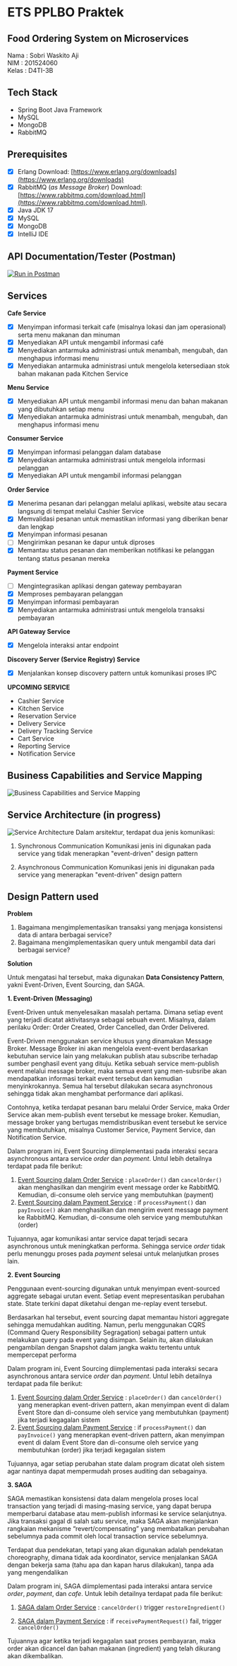 ﻿# ETS PPLBO Praktek
## Food Ordering System on Microservices

Nama 	: Sobri Waskito Aji  
NIM : 201524060  
Kelas : D4TI-3B

## Tech Stack

 - Spring Boot Java Framework
 - MySQL
 - MongoDB
 - RabbitMQ
 
## Prerequisites
 - [x] Erlang
Download: [https://www.erlang.org/downloads](https://www.erlang.org/downloads)
 - [x] RabbitMQ (*as Message Broker*)
 Download: [https://www.rabbitmq.com/download.html](https://www.rabbitmq.com/download.html).
 - [x] Java JDK 17
 - [x] MySQL
 - [x] MongoDB
 - [x] IntelliJ IDE

## API Documentation/Tester (Postman)
[![Run in Postman](https://run.pstmn.io/button.svg)](https://app.getpostman.com/run-collection/17008485-5205e1d1-dcbd-47b9-ab9e-25fab5df06b9?action=collection%2Ffork&collection-url=entityId%3D17008485-5205e1d1-dcbd-47b9-ab9e-25fab5df06b9%26entityType%3Dcollection%26workspaceId%3Daca6b7f9-c619-4e69-b65f-936467387cf8)

## Services

**Cafe Service**
 - [x] Menyimpan informasi terkait cafe (misalnya lokasi dan jam operasional) serta menu makanan dan minuman
 - [x] Menyediakan API untuk mengambil informasi café
 - [x] Menyediakan antarmuka administrasi untuk menambah, mengubah, dan menghapus informasi menu
 - [x] Menyediakan antarmuka administrasi untuk mengelola ketersediaan stok bahan makanan pada Kitchen Service

**Menu Service**
 - [x] Menyediakan API untuk mengambil informasi menu dan bahan makanan yang dibutuhkan setiap menu
 - [x] Menyediakan antarmuka administrasi untuk menambah, mengubah, dan menghapus informasi menu
 
**Consumer Service**
 - [x] Menyimpan informasi pelanggan dalam database
 - [x] Menyediakan antarmuka administrasi untuk mengelola informasi pelanggan
 - [x] Menyediakan API untuk mengambil informasi pelanggan

**Order Service**
 - [x] Menerima pesanan dari pelanggan melalui aplikasi, website atau secara langsung di tempat melalui Cashier Service 
 - [x] Memvalidasi pesanan untuk memastikan informasi yang diberikan benar dan lengkap
 - [x] Menyimpan informasi pesanan
 - [ ] Mengirimkan pesanan ke dapur untuk diproses
 - [x] Memantau status pesanan dan memberikan notifikasi ke pelanggan tentang status pesanan mereka

**Payment Service**
 - [ ] Mengintegrasikan aplikasi dengan gateway pembayaran
 - [x] Memproses pembayaran pelanggan
 - [x] Menyimpan informasi pembayaran
 - [x] Menyediakan antarmuka administrasi untuk mengelola transaksi pembayaran

**API Gateway Service**
 - [x] Mengelola interaksi antar endpoint

**Discovery Server (Service Registry) Service**
 - [x] Menjalankan konsep discovery pattern untuk komunikasi proses IPC

**UPCOMING SERVICE**
- Cashier Service
- Kitchen Service
- Reservation Service
- Delivery Service
- Delivery Tracking Service
- Cart Service
- Reporting Service
- Notification Service

## Business Capabilities and Service Mapping
![Business Capabilities and Service Mapping](../master/other/PPLBO-Nomor%201.drawio.png?raw=true)

## Service Architecture (in progress)
![Service Architecture](../master/other/PPLBO-Nomor%204.drawio.png)
Dalam arsitektur, terdapat dua jenis komunikasi:
1. Synchronous Communication
Komunikasi jenis ini digunakan pada service yang tidak menerapkan "event-driven" design pattern

1. Asynchronous Communication
Komunikasi jenis ini digunakan pada service yang menerapkan "event-driven" design pattern

## Design Pattern used

**Problem**
1. Bagaimana mengimplementasikan transaksi yang menjaga konsistensi data di antara berbagai service?
2. Bagaimana mengimplementasikan query untuk mengambil data dari berbagai service?

**Solution**

Untuk mengatasi hal tersebut, maka digunakan **Data Consistency Pattern**, yakni Event-Driven, Event Sourcing, dan SAGA.

**1. Event-Driven (Messaging)**

Event-Driven untuk menyelesaikan masalah pertama. Dimana setiap event yang terjadi dicatat aktivitasnya sebagai sebuah event. Misalnya, dalam perilaku Order: Order Created, Order Cancelled, dan Order Delivered.

Event-Driven menggunakan service khusus yang dinamakan Message Broker. Message Broker ini akan mengelola event-event berdasarkan kebutuhan service lain yang melakukan publish atau subscribe terhadap sumber penghasil event yang dituju. Ketika sebuah service mem-publish event melalui message broker, maka semua event yang men-subsribe akan mendapatkan informasi terkait event tersebut dan kemudian menyinkrokannya. Semua hal tersebut dilakukan secara asynchronous sehingga tidak akan menghambat performance dari aplikasi.

Contohnya, ketika terdapat pesanan baru melalui Order Service, maka Order Service akan mem-publish event tersebut ke message broker. Kemudian, message broker yang bertugas memdistribusikan event tersebut ke service yang membutuhkan, misalnya Customer Service, Payment Service, dan Notification Service.

Dalam program ini, Event Sourcing diimplementasi pada interaksi secara asynchronous antara service _order_ dan _payment_. Untul lebih detailnya terdapat pada file berikut:
1. [Event Sourcing dalam Order Service](https://github.com/wajisobri/ETS_PPLBO_60/tree/master/order-service/src/main/java/com/programming/wajisobri/orderservice/service) : `placeOrder()` dan `cancelOrder()` akan menghasilkan dan mengirim event message order ke RabbitMQ. Kemudian, di-consume oleh service yang membutuhkan (payment)
2. [Event Sourcing dalam Payment Service](https://github.com/wajisobri/ETS_PPLBO_60/tree/master/payment-service/src/main/java/com/programming/wajisobri/paymentservice/service) : if `processPayment()` dan `payInvoice()`  akan menghasilkan dan mengirim event message payment ke RabbitMQ. Kemudian, di-consume oleh service yang membutuhkan (order) 

Tujuannya, agar komunikasi antar service dapat terjadi secara asynchronous untuk meningkatkan performa. Sehingga service _order_ tidak perlu menunggu proses pada _payment_ selesai untuk melanjutkan proses lain.

**2. Event Sourcing**

Penggunaan event-sourcing digunakan untuk menyimpan event-sourced aggregate sebagai urutan event. Setiap event mepresentasikan perubahan state. State terkini dapat diketahui dengan me-replay event tersebut.

Berdasarkan hal tersebut, event sourcing dapat memantau histori aggregate sehingga memudahkan auditing. Namun, perlu menggunakan CQRS (Command Query Responsibility Segragation) sebagai pattern untuk melakukan query pada event yang disimpan. Selain itu, akan dilakukan pengambilan dengan Snapshot dalam jangka waktu tertentu untuk mempercepat performa

Dalam program ini, Event Sourcing diimplementasi pada interaksi secara asynchronous antara service _order_ dan _payment_. Untul lebih detailnya terdapat pada file berikut:
1. [Event Sourcing dalam Order Service](https://github.com/wajisobri/ETS_PPLBO_60/tree/master/order-service/src/main/java/com/programming/wajisobri/orderservice/service) : `placeOrder()` dan `cancelOrder()` yang menerapkan event-driven pattern, akan menyimpan event di dalam Event Store dan di-consume oleh service yang membutuhkan (payment) jika terjadi kegagalan sistem
2. [Event Sourcing dalam Payment Service](https://github.com/wajisobri/ETS_PPLBO_60/tree/master/payment-service/src/main/java/com/programming/wajisobri/paymentservice/service) : if `processPayment()` dan `payInvoice()` yang menerapkan event-driven pattern, akan menyimpan event di dalam Event Store dan di-consume oleh service yang membutuhkan (order) jika terjadi kegagalan sistem

Tujuannya, agar setiap perubahan state dalam program dicatat oleh sistem agar nantinya dapat mempermudah proses auditing dan sebagainya.

**3. SAGA**

SAGA memastikan konsistensi data dalam mengelola proses local transaction yang terjadi di masing-masing service, yang dapat berupa memperbarui database atau mem-publish informasi ke service selanjutnya. Jika transaksi gagal di salah satu service, maka SAGA akan menjalankan rangkaian mekanisme “revert/compensating” yang membatalkan perubahan sebelumnya pada commit oleh local transaction service sebelumnya.

Terdapat dua pendekatan, tetapi yang akan digunakan adalah pendekatan choreography, dimana tidak ada koordinator, service menjalankan SAGA dengan bekerja sama (tahu apa dan kapan harus dilakukan), tanpa ada yang mengendalikan

Dalam program ini, SAGA diimplementasi pada interaksi antara service _order_, _payment_, dan _cafe_. Untuk lebih detailnya terdapat pada file berikut:
1. [SAGA dalam Order Service](https://github.com/wajisobri/ETS_PPLBO_60/tree/master/order-service/src/main/java/com/programming/wajisobri/orderservice/service) : `cancelOrder()` trigger `restoreIngredient()` 

2. [SAGA dalam Payment Service](https://github.com/wajisobri/ETS_PPLBO_60/tree/master/payment-service/src/main/java/com/programming/wajisobri/paymentservice/service) : if `receivePaymentRequest()` fail, trigger `cancelOrder()`

Tujuannya agar ketika terjadi kegagalan saat proses pembayaran, maka order akan dicancel dan bahan makanan (ingredient) yang telah dikurang akan dikembalikan.